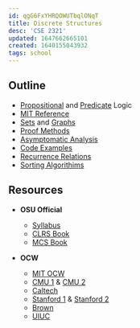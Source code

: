 ```yaml
---
id: qgG6FxYHRQOWUTbqlONqT
title: Discrete Structures
desc: 'CSE 2321'
updated: 1647662665101
created: 1640155043932
tags: school
---
```


## Outline
- [Propositional](/assets/spr22/FndtionOne/PropositionalLogic.pdf) and [Predicate](/assets/spr22/FndtionOne/PredicateLogic.pdf) Logic
- [MIT Reference](/assets/spr22/FndtionOne/Logic_MIT.pdf)
- [Sets](/assets/spr22/FndtionOne/Sets.pdf) and [Graphs](/assets/spr22/FndtionOne/Graphs.pdf)
- [Proof Methods](/assets/spr22/FndtionOne/Proof_Methods.pdf)
- [Asymptomatic Analysis](/assets/spr22/FndtionOne/Asymptotic_Analysis.pdf)
- [Code Examples](/assets/spr22/FndtionOne/Code_Examples.pdf)
- [Recurrence Relations](/assets/spr22/FndtionOne/Recurrence_Relations.pdf)
- [Sorting Algorithims](/assets/spr22/FndtionOne/Sorting_Algorithms.pdf)



## Resources
- **OSU Official**
  - [Syllabus](/assets/spr22/FndtionOne/CSE2321.pdf)
  - [CLRS Book](/assets/spr22/FndtionOne/CLRS.pdf)
  - [MCS Book](/assets/spr22/FndtionOne/MIT6_042JF10_notes.pdf)
  
- **OCW**
  - [MIT OCW](https://ocw.mit.edu/courses/electrical-engineering-and-computer-science/6-042j-mathematics-for-computer-science-spring-2015/)
  - [CMU 1](https://www.math.cmu.edu/~ploh/2021-228.shtml) & [CMU 2](https://www.math.cmu.edu/~jmackey/151_128/welcome.html)
  - [Caltech](http://www.math.caltech.edu/~2014-15/1term/ma006a/)
  - [Stanford 1](https://web.stanford.edu/class/cs103x/) & [Stanford 2](https://web.stanford.edu/class/cs103/)
  - [Brown](https://cs22.cafe/)
  - [UIUC](https://courses.engr.illinois.edu/cs173/fa2021/ALL-lectures/)